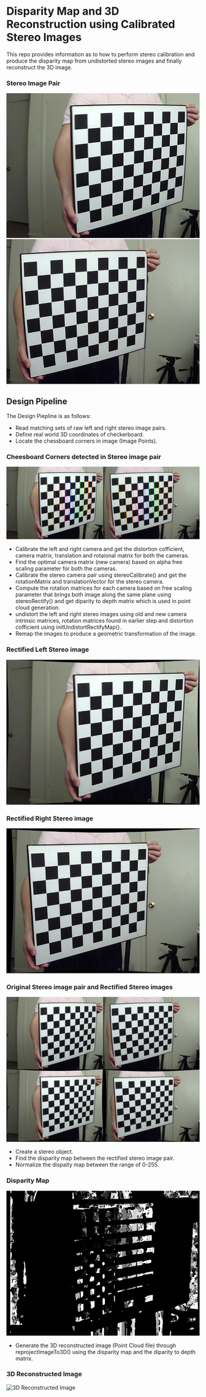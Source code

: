 # Disparity Map and 3D Reconstruction using Calibrated Stereo Images
This repo provides information as to how to perform stereo calibration and produce the disparity map from undistorted stereo images and finally reconstruct the 3D image.

### Stereo Image Pair
![Left image](Left/frame111_l.jpg?raw=true)
![Right image](Right/frame111_r.jpg?raw=true)

## Design Pipeline
The Design Piepline is as follows:
* Read matching sets of raw left and right stereo image pairs.
* Define real world 3D coordinates of checkerboard.
* Locate the chessboard corners in image (Image Points).
### Cheesboard Corners detected in Stereo image pair
![Detected corners](Calib/frame111_corners.jpg?raw=true)
* Calibrate the left and right camera and get the distortion cofficient, camera matrix, translation and rotaional matrix for both the cameras.
* Find the optimal camera matrix (new camera) based on alpha free scaling parameter for both the cameras.
* Calibrate the stereo camera pair using stereoCalibrate() and get the rotationMatrix and translationVector for the stereo camera. 
* Compute the rotation matrices for each camera based on free scaling parameter that brings both image along the same plane using stereoRectify() and
  get diparity to depth matrix which is used in point cloud generation.
* undistort the left and right stereo images using old and new camera intrinsic matrices, rotation matrices found in earlier step
  and distortion cofficient using initUndistortRectifyMap().
* Remap the images to produce a geometric transformation of the image.
### Rectified Left Stereo image
![Rectified Left Stereo image](Output/Rectified_frames/L/frame111_l_rectified.jpg?raw=true)
### Rectified Right Stereo image
![Rectified Right Stereo image](Output/Rectified_frames/R/frame111_r_rectified.jpg?raw=true)
### Original Stereo image pair and Rectified Stereo images
![Comparision](Output/Compare_rectified_frame_pairs/frame111_rectified.jpg?raw=true)
* Create a stereo object.
* Find the disparity map between the rectified stereo image pair.
* Normalize the dispaity map between the range of 0-255.
### Disparity Map
![Disparity Map](Output/Rectified_frames/Disparity/frame111_l_disparity.jpg?raw=true)
* Generate the 3D reconstructed image (Point Cloud file) through reprojectImageTo3D() using the disparity map and the diparity to depth matrix.
### 3D Reconstructed Image
![3D Reconstructed Image](https://drive.google.com/uc?export=view&id=1RDOZDPLox7sH_LDQ5aNdYFRs0ziz9bwL)


 
